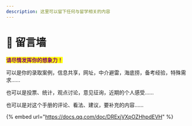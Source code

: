 ```yaml
---
description: 这里可以留下任何与留学相关的内容
---
```


# 💬 留言墙

<mark style="color:purple;">**请尽情发挥你的想象力！**</mark>

可以是你的录取案例，信息共享，网址，中介避雷，海底捞，备考经验，特殊需求……

也可以是投票、统计，观点讨论，意见征询，近期的个人感受……

也可以是对这个手册的评论、看法、建议，要补充的内容……

{% embed url="https://docs.qq.com/doc/DRExjVXpOZHhpdEVH" %}
